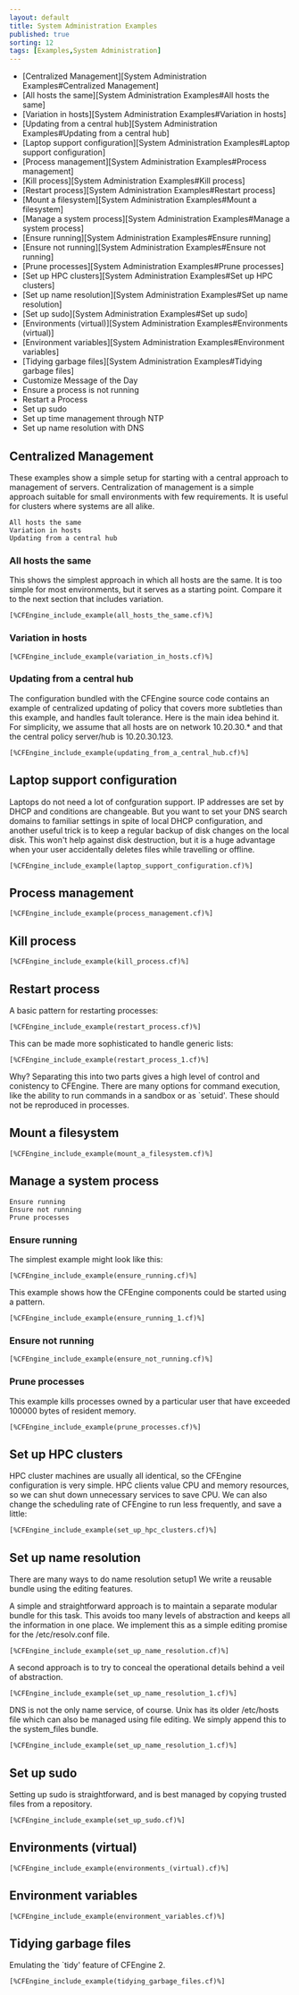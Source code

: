 ```yaml
---
layout: default
title: System Administration Examples 
published: true
sorting: 12
tags: [Examples,System Administration]
---
```


* [Centralized Management][System Administration Examples#Centralized Management]
* [All hosts the same][System Administration Examples#All hosts the same]
* [Variation in hosts][System Administration Examples#Variation in hosts]
* [Updating from a central hub][System Administration Examples#Updating from a central hub]
* [Laptop support configuration][System Administration Examples#Laptop support configuration]
* [Process management][System Administration Examples#Process management]
* [Kill process][System Administration Examples#Kill process]
* [Restart process][System Administration Examples#Restart process]
* [Mount a filesystem][System Administration Examples#Mount a filesystem]
* [Manage a system process][System Administration Examples#Manage a system process]
* [Ensure running][System Administration Examples#Ensure running]
* [Ensure not running][System Administration Examples#Ensure not running]
* [Prune processes][System Administration Examples#Prune processes]
* [Set up HPC clusters][System Administration Examples#Set up HPC clusters]
* [Set up name resolution][System Administration Examples#Set up name resolution]
* [Set up sudo][System Administration Examples#Set up sudo]
* [Environments (virtual)][System Administration Examples#Environments (virtual)]
* [Environment variables][System Administration Examples#Environment variables]
* [Tidying garbage files][System Administration Examples#Tidying garbage files]
* Customize Message of the Day
* Ensure a process is not running
* Restart a Process
* Set up sudo
* Set up time management through NTP
* Set up name resolution with DNS

## Centralized Management

These examples show a simple setup for starting with a central approach to management of servers. Centralization of management is a simple approach suitable for small environments with few requirements. It is useful for clusters where systems are all alike.

    All hosts the same
    Variation in hosts
    Updating from a central hub

### All hosts the same

This shows the simplest approach in which all hosts are the same. It is too simple for most environments, but it serves as a starting point. Compare it to the next section that includes variation.

```cf3
[%CFEngine_include_example(all_hosts_the_same.cf)%]
```
### Variation in hosts

```cf3
[%CFEngine_include_example(variation_in_hosts.cf)%]
```
### Updating from a central hub

The configuration bundled with the CFEngine source code contains an example of centralized updating of policy that covers more subtleties than this example, and handles fault tolerance. Here is the main idea behind it. For simplicity, we assume that all hosts are on network 10.20.30.* and that the central policy server/hub is 10.20.30.123.

```cf3
[%CFEngine_include_example(updating_from_a_central_hub.cf)%]
```
## Laptop support configuration

Laptops do not need a lot of confguration support. IP addresses are set by DHCP and conditions are changeable. But you want to set your DNS search domains to familiar settings in spite of local DHCP configuration, and another useful trick is to keep a regular backup of disk changes on the local disk. This won't help against disk destruction, but it is a huge advantage when your user accidentally deletes files while travelling or offline.

```cf3
[%CFEngine_include_example(laptop_support_configuration.cf)%]
```
## Process management

```cf3	
[%CFEngine_include_example(process_management.cf)%]
```
## Kill process ##

```cf3
[%CFEngine_include_example(kill_process.cf)%]
```
## Restart process ##

A basic pattern for restarting processes:

```cf3
[%CFEngine_include_example(restart_process.cf)%]
```
This can be made more sophisticated to handle generic lists:

```cf3
[%CFEngine_include_example(restart_process_1.cf)%]
```
Why? Separating this into two parts gives a high level of control and conistency to CFEngine. There are many options for command execution, like the ability to run commands in a sandbox or as `setuid'. These should not be reproduced in processes.

## Mount a filesystem ##

```cf3
[%CFEngine_include_example(mount_a_filesystem.cf)%]
```

## Manage a system process

    Ensure running
    Ensure not running
    Prune processes

### Ensure running

The simplest example might look like this:

```cf3
[%CFEngine_include_example(ensure_running.cf)%]
```
This example shows how the CFEngine components could be started using a pattern.

```cf3
[%CFEngine_include_example(ensure_running_1.cf)%]
```
### Ensure not running

```cf3
[%CFEngine_include_example(ensure_not_running.cf)%]
```
### Prune processes

This example kills processes owned by a particular user that have exceeded 100000 bytes of resident memory.

```cf3
[%CFEngine_include_example(prune_processes.cf)%]
```
## Set up HPC clusters

HPC cluster machines are usually all identical, so the CFEngine configuration is very simple. HPC clients value CPU and memory resources, so we can shut down unnecessary services to save CPU. We can also change the scheduling rate of CFEngine to run less frequently, and save a little:

```cf3
[%CFEngine_include_example(set_up_hpc_clusters.cf)%]
```
## Set up name resolution

There are many ways to do name resolution setup1 We write a reusable bundle using the editing features.

A simple and straightforward approach is to maintain a separate modular bundle for this task. This avoids too many levels of abstraction and keeps all the information in one place. We implement this as a simple editing promise for the /etc/resolv.conf file.

```cf3
[%CFEngine_include_example(set_up_name_resolution.cf)%]
```
A second approach is to try to conceal the operational details behind a veil of abstraction.

```cf3
[%CFEngine_include_example(set_up_name_resolution_1.cf)%]
```
DNS is not the only name service, of course. Unix has its older /etc/hosts file which can also be managed using file editing. We simply append this to the system_files bundle.

```cf3
[%CFEngine_include_example(set_up_name_resolution_1.cf)%]
```
## Set up sudo

Setting up sudo is straightforward, and is best managed by copying trusted files from a repository.

```cf3
[%CFEngine_include_example(set_up_sudo.cf)%]
```
## Environments (virtual)

```cf3
[%CFEngine_include_example(environments_(virtual).cf)%]
```
## Environment variables

```cf3
[%CFEngine_include_example(environment_variables.cf)%]
```
## Tidying garbage files

Emulating the `tidy' feature of CFEngine 2.

```cf3
[%CFEngine_include_example(tidying_garbage_files.cf)%]
```